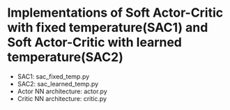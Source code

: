# Implementations of Soft Actor-Critic with fixed temperature(SAC1) and Soft Actor-Critic with learned temperature(SAC2)
- SAC1: sac_fixed_temp.py
- SAC2: sac_learned_temp.py
- Actor NN architecture: actor.py
- Critic NN architecture: critic.py
